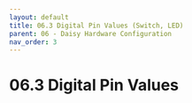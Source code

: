 ```yaml
---
layout: default
title: 06.3 Digital Pin Values (Switch, LED)
parent: 06 - Daisy Hardware Configuration
nav_order: 3
---
```


# 06.3 Digital Pin Values 
